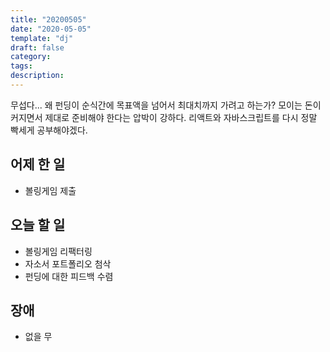 ```yaml
---
title: "20200505"
date: "2020-05-05"
template: "dj"
draft: false
category:
tags:
description:
---
```


무섭다... 왜 펀딩이 순식간에 목표액을 넘어서
최대치까지 가려고 하는가?
모이는 돈이 커지면서 제대로 준비해야 한다는 압박이 강하다.
리액트와 자바스크립트를 다시 정말 빡세게 공부해야겠다.

## 어제 한 일

* 볼링게임 제출

## 오늘 할 일

* 볼링게임 리팩터링
* 자소서 포트폴리오 첨삭
* 펀딩에 대한 피드백 수렴

## 장애

* 없을 무
